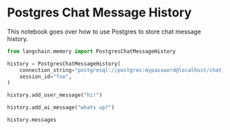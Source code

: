# Postgres Chat Message History

This notebook goes over how to use Postgres to store chat message history.


```python
from langchain.memory import PostgresChatMessageHistory

history = PostgresChatMessageHistory(
    connection_string="postgresql://postgres:mypassword@localhost/chat_history",
    session_id="foo",
)

history.add_user_message("hi!")

history.add_ai_message("whats up?")
```


```python
history.messages
```
